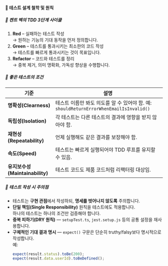 #### 📘 테스트 설계 철학 및 원칙

##### 🧩 켄트 벡의 TDD 3단계 사이클

1. **Red** – 실패하는 테스트 작성  
   → 원하는 기능의 기대 동작을 먼저 정의합니다.
2. **Green** – 테스트를 통과시키는 최소한의 코드 작성  
   → 테스트를 빠르게 통과시키는 것이 목표입니다.
3. **Refactor** – 코드와 테스트를 정리  
   → 중복 제거, 의미 명확화, 가독성 향상을 수행합니다.

##### 🧪 좋은 테스트의 조건

| 기준                            | 설명                                                                                   |
| ------------------------------- | -------------------------------------------------------------------------------------- |
| **명확성(Clearness)**           | 테스트 이름만 봐도 의도를 알 수 있어야 함. 예: `shouldReturnErrorWhenEmailIsInvalid()` |
| **독립성(Isolation)**           | 각 테스트는 다른 테스트의 결과에 영향을 받지 않아야 함.                                |
| **재현성(Repeatability)**       | 언제 실행해도 같은 결과를 보장해야 함.                                                 |
| **속도(Speed)**                 | 테스트는 빠르게 실행되어야 TDD 루프를 유지할 수 있음.                                  |
| **유지보수성(Maintainability)** | 테스트 코드도 제품 코드처럼 리팩터링 대상임.                                           |

##### 🧭 테스트 작성 시 주의점

- 테스트는 **구현 관점**에서 작성하되, **명세를 벗어나지 않도록** 주의합니다.
- **단일 책임(Single Responsibility)** 원칙을 테스트에도 적용합니다.  
  하나의 테스트는 하나의 조건만 검증해야 합니다.
- **중복 피하기(DRY 원칙)** — `setupTest.ts`, `jest.setup.js` 등의 공통 설정을 재사용합니다.
- **구체적인 기대 결과 명시** — `expect()` 구문은 단순히 truthy/falsy보다 명시적으로 작성합니다.  
  예:
  ```ts
  expect(result.status).toBe(200);
  expect(result.data.userId).toBeDefined();
  ```
